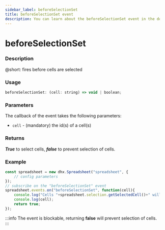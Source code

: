 ```yaml
---
sidebar_label: beforeSelectionSet
title: beforeSelectionSet event
description: You can learn about the beforeSelectionSet event in the documentation of the DHTMLX JavaScript Spreadsheet library. Browse developer guides and API reference, try out code examples and live demos, and download a free 30-day evaluation version of DHTMLX Spreadsheet.
---
```


# beforeSelectionSet

### Description

@short: fires before cells are selected

### Usage

~~~jsx
beforeSelectionSet: (cell: string) => void | boolean;
~~~

### Parameters

The callback of the event takes the following parameters:

- `cell` - (mandatory) the id(s) of a cell(s)

### Returns

***True*** to select cells, ***false*** to prevent selection of cells.

### Example

~~~jsx {5-9}
const spreadsheet = new dhx.Spreadsheet("spreadsheet", {
    // config parameters
});
// subscribe on the "beforeSelectionSet" event
spreadsheet.events.on("beforeSelectionSet", function(cell){
 	console.log("Cells "+spreadsheet.selection.getSelectedCell()+" will be selected");
    console.log(cell);
    return true;
});
~~~

:::info
The event is blockable, returning **false** will prevent selection of cells.
:::
